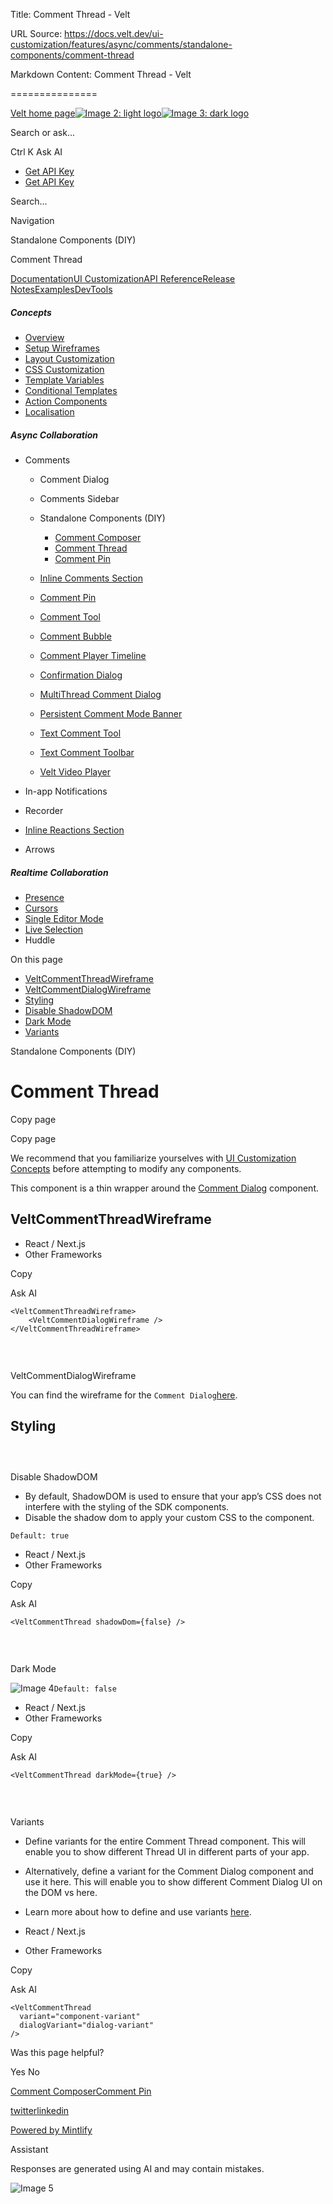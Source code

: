 Title: Comment Thread - Velt

URL Source: https://docs.velt.dev/ui-customization/features/async/comments/standalone-components/comment-thread

Markdown Content:
Comment Thread - Velt

===============

[Velt home page![Image 2: light logo](https://mintlify.s3.us-west-1.amazonaws.com/velt/velt-logo-big-light.png)![Image 3: dark logo](https://mintlify.s3.us-west-1.amazonaws.com/velt/velt-logo-big.png)](https://docs.velt.dev/)

Search or ask...

Ctrl K Ask AI

*   [Get API Key](https://console.velt.dev/)
*   [Get API Key](https://console.velt.dev/)

Search...

Navigation

Standalone Components (DIY)

Comment Thread

[Documentation](https://docs.velt.dev/get-started/overview)[UI Customization](https://docs.velt.dev/ui-customization/overview)[API Reference](https://docs.velt.dev/api-reference/rest-apis/v2/organizations/add-organizations)[Release Notes](https://docs.velt.dev/release-notes/version-4/upgrade-guide)[Examples](https://velt.dev/examples)[DevTools](https://velt.dev/devtools)

##### Concepts

*   [Overview](https://docs.velt.dev/ui-customization/overview)
*   [Setup Wireframes](https://docs.velt.dev/ui-customization/setup)
*   [Layout Customization](https://docs.velt.dev/ui-customization/layout)
*   [CSS Customization](https://docs.velt.dev/ui-customization/styling)
*   [Template Variables](https://docs.velt.dev/ui-customization/template-variables)
*   [Conditional Templates](https://docs.velt.dev/ui-customization/conditional-templates)
*   [Action Components](https://docs.velt.dev/ui-customization/custom-action-component)
*   [Localisation](https://docs.velt.dev/ui-customization/localisation)

##### Async Collaboration

*   Comments  
    *   Comment Dialog  
    *   Comments Sidebar  
    *   Standalone Components (DIY)  
        *   [Comment Composer](https://docs.velt.dev/ui-customization/features/async/comments/standalone-components/comment-composer)
        *   [Comment Thread](https://docs.velt.dev/ui-customization/features/async/comments/standalone-components/comment-thread)
        *   [Comment Pin](https://docs.velt.dev/ui-customization/features/async/comments/comment-pin)

    *   [Inline Comments Section](https://docs.velt.dev/ui-customization/features/async/comments/inline-comments-section)
    *   [Comment Pin](https://docs.velt.dev/ui-customization/features/async/comments/comment-pin)
    *   [Comment Tool](https://docs.velt.dev/ui-customization/features/async/comments/comment-tool)
    *   [Comment Bubble](https://docs.velt.dev/ui-customization/features/async/comments/comment-bubble)
    *   [Comment Player Timeline](https://docs.velt.dev/ui-customization/features/async/comments/comment-player-timeline)
    *   [Confirmation Dialog](https://docs.velt.dev/ui-customization/features/async/comments/confirm-dialog)
    *   [MultiThread Comment Dialog](https://docs.velt.dev/ui-customization/features/async/comments/multithread-comment-dialog)
    *   [Persistent Comment Mode Banner](https://docs.velt.dev/ui-customization/features/async/comments/persistent-comment-mode-banner)
    *   [Text Comment Tool](https://docs.velt.dev/ui-customization/features/async/comments/text-comment-tool)
    *   [Text Comment Toolbar](https://docs.velt.dev/ui-customization/features/async/comments/text-comment-toolbar)
    *   [Velt Video Player](https://docs.velt.dev/ui-customization/features/async/comments/comment-video-player)

*   In-app Notifications  
*   Recorder  
*   [Inline Reactions Section](https://docs.velt.dev/ui-customization/features/async/inline-reactions)
*   Arrows  

##### Realtime Collaboration

*   [Presence](https://docs.velt.dev/ui-customization/features/realtime/presence)
*   [Cursors](https://docs.velt.dev/ui-customization/features/realtime/cursors)
*   [Single Editor Mode](https://docs.velt.dev/ui-customization/features/realtime/single-editor-mode)
*   [Live Selection](https://docs.velt.dev/ui-customization/features/realtime/live-selection)
*   Huddle  

On this page

*   [VeltCommentThreadWireframe](https://docs.velt.dev/ui-customization/features/async/comments/standalone-components/comment-thread#veltcommentthreadwireframe)
*   [VeltCommentDialogWireframe](https://docs.velt.dev/ui-customization/features/async/comments/standalone-components/comment-thread#veltcommentdialogwireframe)
*   [Styling](https://docs.velt.dev/ui-customization/features/async/comments/standalone-components/comment-thread#styling)
*   [Disable ShadowDOM](https://docs.velt.dev/ui-customization/features/async/comments/standalone-components/comment-thread#disable-shadowdom)
*   [Dark Mode](https://docs.velt.dev/ui-customization/features/async/comments/standalone-components/comment-thread#dark-mode)
*   [Variants](https://docs.velt.dev/ui-customization/features/async/comments/standalone-components/comment-thread#variants)

Standalone Components (DIY)

Comment Thread
==============

Copy page

Copy page

We recommend that you familiarize yourselves with [UI Customization Concepts](https://docs.velt.dev/ui-customization/overview) before attempting to modify any components.

This component is a thin wrapper around the [Comment Dialog](https://docs.velt.dev/ui-customization/features/async/comments/comment-dialog/overview) component.
[​](https://docs.velt.dev/ui-customization/features/async/comments/standalone-components/comment-thread#veltcommentthreadwireframe)

VeltCommentThreadWireframe
---------------------------------------------------------------------------------------------------------------------------------------------------------------

*    React / Next.js
*    Other Frameworks

Copy

Ask AI

```
<VeltCommentThreadWireframe>
    <VeltCommentDialogWireframe />
</VeltCommentThreadWireframe>
```

### [​](https://docs.velt.dev/ui-customization/features/async/comments/standalone-components/comment-thread#veltcommentdialogwireframe)

VeltCommentDialogWireframe

You can find the wireframe for the `Comment Dialog`[here](https://docs.velt.dev/ui-customization/features/async/comments/comment-dialog/overview).
[​](https://docs.velt.dev/ui-customization/features/async/comments/standalone-components/comment-thread#styling)

Styling
-------------------------------------------------------------------------------------------------------------------------

### [​](https://docs.velt.dev/ui-customization/features/async/comments/standalone-components/comment-thread#disable-shadowdom)

Disable ShadowDOM

*   By default, ShadowDOM is used to ensure that your app’s CSS does not interfere with the styling of the SDK components.
*   Disable the shadow dom to apply your custom CSS to the component.

`Default: true`

*    React / Next.js
*    Other Frameworks

Copy

Ask AI

```
<VeltCommentThread shadowDom={false} />
```

### [​](https://docs.velt.dev/ui-customization/features/async/comments/standalone-components/comment-thread#dark-mode)

Dark Mode

![Image 4](https://mintlify.s3.us-west-1.amazonaws.com/velt/images/dark-light-mode.png)`Default: false`

*    React / Next.js
*    Other Frameworks

Copy

Ask AI

```
<VeltCommentThread darkMode={true} />
```

### [​](https://docs.velt.dev/ui-customization/features/async/comments/standalone-components/comment-thread#variants)

Variants

*   Define variants for the entire Comment Thread component. This will enable you to show different Thread UI in different parts of your app.
*   Alternatively, define a variant for the Comment Dialog component and use it here. This will enable you to show different Comment Dialog UI on the DOM vs here.
*   Learn more about how to define and use variants [here](https://docs.velt.dev/ui-customization/layout#variants).

*    React / Next.js
*    Other Frameworks

Copy

Ask AI

```
<VeltCommentThread 
  variant="component-variant" 
  dialogVariant="dialog-variant"
/>
```

Was this page helpful?

Yes No

[Comment Composer](https://docs.velt.dev/ui-customization/features/async/comments/standalone-components/comment-composer)[Comment Pin](https://docs.velt.dev/ui-customization/features/async/comments/comment-pin)

[twitter](https://twitter.com/veltjs)[linkedin](https://www.linkedin.com/company/veltjs)

[Powered by Mintlify](https://mintlify.com/preview-request?utm_campaign=poweredBy&utm_medium=referral&utm_source=velt)

Assistant

Responses are generated using AI and may contain mistakes.

![Image 5](https://mintlify.s3.us-west-1.amazonaws.com/velt/images/dark-light-mode.png)
